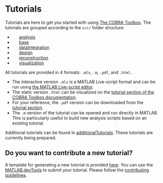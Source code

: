 # Tutorials

Tutorials are here to get you started with using [The COBRA Toolbox](https://opencobra.github.io/cobratoolbox/latest/index.html). The tutorials are grouped according to the `src/` folder structure:

- <img src="https://prince.lcsb.uni.lu/img/icon_analysis.png" height="14px">&nbsp;&nbsp;[analysis](analysis/)
- <img src="https://prince.lcsb.uni.lu/img/icon_base.png" height="14px">&nbsp;&nbsp;[base](base/)
- <img src="https://prince.lcsb.uni.lu/img/icon_di.png" height="14px">&nbsp;&nbsp;[dataIntegration](dataIntegration/)
- <img src="https://prince.lcsb.uni.lu/img/icon_design.png" height="14px">&nbsp;&nbsp;[design](design/)
- <img src="https://prince.lcsb.uni.lu/img/icon_reconstruction.png" height="14px">&nbsp;&nbsp;[reconstruction](reconstruction/)
- <img src="https://prince.lcsb.uni.lu/img/icon_visualization.png" height="14px">&nbsp;&nbsp;[visualization](visualization/)

All tutorials are provided in 4 formats: `.mlx`, `.m`, `.pdf`, and `.html`.

- The interactive version `.mlx` is a MATLAB Live-script format and can be run using [the MATLAB Live-script editor](https://nl.mathworks.com/help/matlab/matlab_prog/what-is-a-live-script.html).
- The static version `.html` can be visualized on the [tutorial section of the COBRA Toolbox documentation](https://opencobra.github.io/cobratoolbox/latest/tutorials).
- For your reference, the `.pdf` version can be downloaded from the [tutorial section](https://opencobra.github.io/cobratoolbox/stable/tutorials).
- The `.m` version of the tutorial can be opened and run directly in MATLAB. This is particularly useful to build new analysis scripts based on an existing tutorial.

Additional tutorials can be found in [additionalTutorials](additionalTutorials/). These tutorials are currently being prepared.

## Do you want to contribute a new tutorial?

A template for generating a new tutorial is provided [here](additionalTutorials/tutorial_template.mlx). You can use the [MATLAB.devTools](https://github.com/opencobra/MATLAB.devTools) to submit your tutorial. Please follow the [contributing guidelines](https://opencobra.github.io/cobratoolbox/docs/contributing.html).
